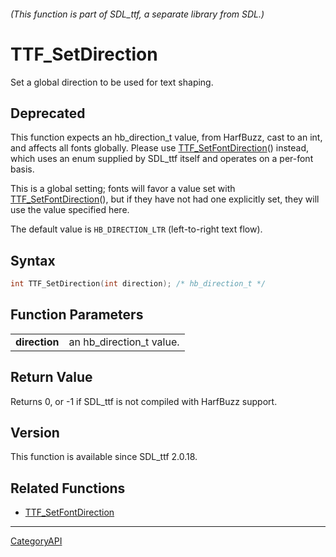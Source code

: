 ###### (This function is part of SDL_ttf, a separate library from SDL.)
# TTF_SetDirection

Set a global direction to be used for text shaping.

## Deprecated

This function expects an hb_direction_t value, from HarfBuzz, cast to an
int, and affects all fonts globally. Please use
[TTF_SetFontDirection](TTF_SetFontDirection.md)() instead, which uses an enum
supplied by SDL_ttf itself and operates on a per-font basis.

This is a global setting; fonts will favor a value set with
[TTF_SetFontDirection](TTF_SetFontDirection.md)(), but if they have not had
one explicitly set, they will use the value specified here.

The default value is `HB_DIRECTION_LTR` (left-to-right text flow).

## Syntax

```c
int TTF_SetDirection(int direction); /* hb_direction_t */

```

## Function Parameters

|                   |                          |
| ----------------- | ------------------------ |
| **direction**     | an hb_direction_t value. |

## Return Value

Returns 0, or -1 if SDL_ttf is not compiled with HarfBuzz support.

## Version

This function is available since SDL_ttf 2.0.18.

## Related Functions

* [TTF_SetFontDirection](TTF_SetFontDirection.md)

----
[CategoryAPI](CategoryAPI.md)
